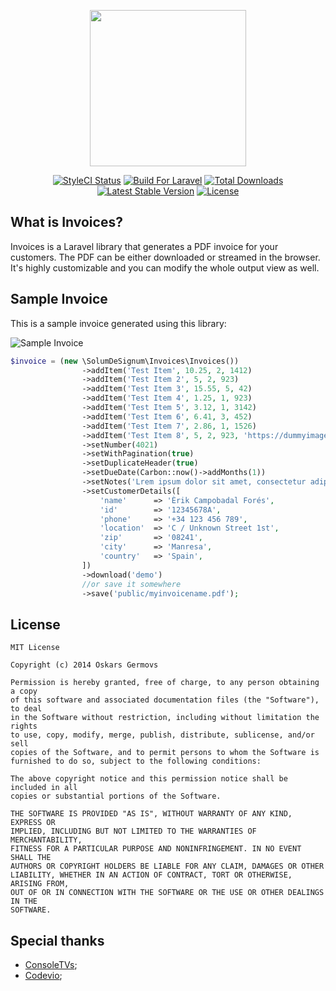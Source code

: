 <p align="center"><a href="https://erik.cat/projects/invoices"><img height="250" src="http://i.imgur.com/t9G3rFM.png"></a></p>

<p align="center">
<a href="https://styleci.io/repos/92863426"><img src="https://styleci.io/repos/92863426/shield?branch=master&style=flat" alt="StyleCI Status"></a>
<a href="https://styleci.io/repos/92863426"><img src="https://img.shields.io/badge/Built_for-Laravel-orange.svg" alt="Build For Laravel"></a>
<a href="https://packagist.org/packages/consoletvs/invoices"><img src="https://poser.pugx.org/consoletvs/invoices/d/total.svg" alt="Total Downloads"></a>
<a href="https://packagist.org/packages/consoletvs/invoices"><img src="https://poser.pugx.org/consoletvs/invoices/v/stable.svg" alt="Latest Stable Version"></a>
<a href="https://packagist.org/packages/consoletvs/invoices"><img src="https://poser.pugx.org/consoletvs/invoices/license.svg" alt="License"></a>
</p>

## What is Invoices?

Invoices is a Laravel library that generates a PDF invoice for your customers. The PDF can be either downloaded or
streamed in the browser. It's highly customizable and you can modify the whole output view as well.

## Sample Invoice

This is a sample invoice generated using this library:

![Sample Invoice](https://i.gyazo.com/768f5b59791162e432f9cdfa15f017bc.png)

```php
$invoice = (new \SolumDeSignum\Invoices\Invoices())
                ->addItem('Test Item', 10.25, 2, 1412)
                ->addItem('Test Item 2', 5, 2, 923)
                ->addItem('Test Item 3', 15.55, 5, 42)
                ->addItem('Test Item 4', 1.25, 1, 923)
                ->addItem('Test Item 5', 3.12, 1, 3142)
                ->addItem('Test Item 6', 6.41, 3, 452)
                ->addItem('Test Item 7', 2.86, 1, 1526)
                ->addItem('Test Item 8', 5, 2, 923, 'https://dummyimage.com/64x64/000/fff')
                ->setNumber(4021)
                ->setWithPagination(true)
                ->setDuplicateHeader(true)
                ->setDueDate(Carbon::now()->addMonths(1))
                ->setNotes('Lrem ipsum dolor sit amet, consectetur adipiscing elit.')
                ->setCustomerDetails([
                    'name'      => 'Èrik Campobadal Forés',
                    'id'        => '12345678A',
                    'phone'     => '+34 123 456 789',
                    'location'  => 'C / Unknown Street 1st',
                    'zip'       => '08241',
                    'city'      => 'Manresa',
                    'country'   => 'Spain',
                ])
                ->download('demo')
                //or save it somewhere
                ->save('public/myinvoicename.pdf');
```

## License

```
MIT License

Copyright (c) 2014 Oskars Germovs

Permission is hereby granted, free of charge, to any person obtaining a copy
of this software and associated documentation files (the "Software"), to deal
in the Software without restriction, including without limitation the rights
to use, copy, modify, merge, publish, distribute, sublicense, and/or sell
copies of the Software, and to permit persons to whom the Software is
furnished to do so, subject to the following conditions:

The above copyright notice and this permission notice shall be included in all
copies or substantial portions of the Software.

THE SOFTWARE IS PROVIDED "AS IS", WITHOUT WARRANTY OF ANY KIND, EXPRESS OR
IMPLIED, INCLUDING BUT NOT LIMITED TO THE WARRANTIES OF MERCHANTABILITY,
FITNESS FOR A PARTICULAR PURPOSE AND NONINFRINGEMENT. IN NO EVENT SHALL THE
AUTHORS OR COPYRIGHT HOLDERS BE LIABLE FOR ANY CLAIM, DAMAGES OR OTHER
LIABILITY, WHETHER IN AN ACTION OF CONTRACT, TORT OR OTHERWISE, ARISING FROM,
OUT OF OR IN CONNECTION WITH THE SOFTWARE OR THE USE OR OTHER DEALINGS IN THE
SOFTWARE.

```

## Special thanks
* [ConsoleTVs](https://github.com/ConsoleTVs);
* [Codevio](https://github.com/codevio);
